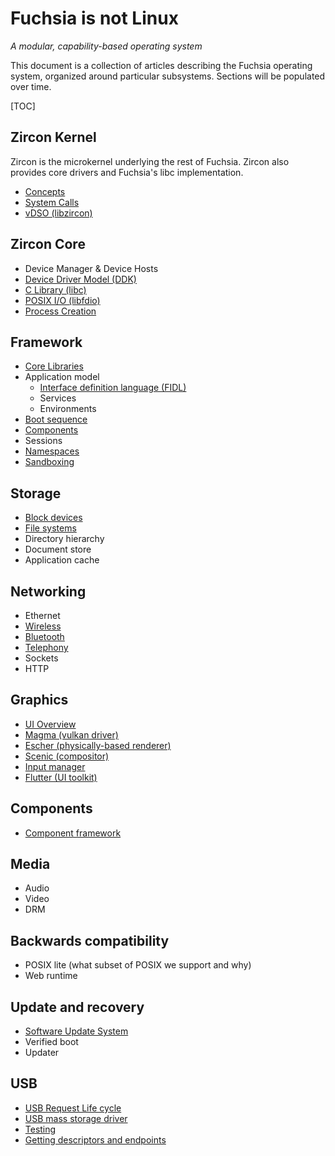 # Fuchsia is not Linux
_A modular, capability-based operating system_

This document is a collection of articles describing the Fuchsia operating system,
organized around particular subsystems. Sections will be populated over time.

[TOC]

## Zircon Kernel

Zircon is the microkernel underlying the rest of Fuchsia. Zircon
also provides core drivers and Fuchsia's libc implementation.

 - [Concepts][zircon-concepts]
 - [System Calls][zircon-syscalls]
 - [vDSO (libzircon)][zircon-vdso]

## Zircon Core

 - Device Manager & Device Hosts
 - [Device Driver Model (DDK)][zircon-ddk]
 - [C Library (libc)](/docs/concepts/system/libc.md)
 - [POSIX I/O (libfdio)](/docs/concepts/system/life_of_an_open.md)
 - [Process Creation](/docs/concepts/booting/process_creation.md)

## Framework

 - [Core Libraries](/docs/concepts/framework/core_libraries.md)
 - Application model
   - [Interface definition language (FIDL)][FIDL]
   - Services
   - Environments
 - [Boot sequence](/docs/concepts/framework/boot_sequence.md)
 - [Components][framework-components]
 - Sessions
 - [Namespaces](/docs/concepts/framework/namespaces.md)
 - [Sandboxing](/docs/concepts/framework/sandboxing.md)

## Storage

 - [Block devices](/docs/concepts/storage/block_devices.md)
 - [File systems](/docs/concepts/filesystems/filesystems.md)
 - Directory hierarchy
 - Document store
 - Application cache

## Networking

 - Ethernet
 - [Wireless](/docs/concepts/networking/wireless_networking.md)
 - [Bluetooth][bluetooth]
 - [Telephony][telephony]
 - Sockets
 - HTTP

## Graphics

 - [UI Overview][ui-overview]
 - [Magma (vulkan driver)][magma]
 - [Escher (physically-based renderer)][escher]
 - [Scenic (compositor)][scenic]
 - [Input manager][input-manager]
 - [Flutter (UI toolkit)][flutter]

## Components

 - [Component framework][framework-components]

## Media

 - Audio
 - Video
 - DRM

## Backwards compatibility

 - POSIX lite (what subset of POSIX we support and why)
 - Web runtime

## Update and recovery

 - [Software Update System][software-update-system]
 - Verified boot
 - Updater

## USB

 - [USB Request Life cycle][request-life-cycle]
 - [USB mass storage driver](/docs/concepts/usb/usb-mass-storage.md)
 - [Testing][usb-testing]
 - [Getting descriptors and endpoints][descriptors]

[zircon-concepts]: /docs/concepts/kernel/concepts.md
[zircon-syscalls]: /docs/reference/syscalls/README.md
[zircon-vdso]: /docs/concepts/kernel/vdso.md
[zircon-ddk]: /docs/concepts/drivers/overview.md
[FIDL]: /docs/development/languages/fidl/README.md
[framework-components]: /docs/concepts/components/README.md
[bluetooth]: /src/connectivity/bluetooth/README.md
[telephony]: /src/connectivity/telephony/
[magma]: /docs/concepts/graphics/magma/README.md
[escher]: /docs/concepts/graphics/escher/README.md
[ui-overview]: /docs/concepts/graphics/scenic/README.md
[scenic]: /docs/concepts/graphics/scenic/scenic.md
[input-manager]: /docs/concepts/graphics/scenic/input.md
[flutter]: https://flutter.dev/
[software-update-system]: /docs/concepts/system/software_update_system.md
[request-life-cycle]: /docs/concepts/usb/request-lifecycle.md
[usb-testing]: /docs/concepts/usb/testing.md
[descriptors]: /docs/development/drivers/usb/getting_descriptors_and_endpoints.md
